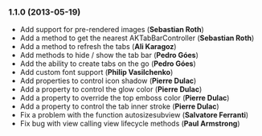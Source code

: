 ### 1.1.0 (2013-05-19)
- Add support for pre-rendered images (**Sebastian Roth**)
- Add a method to get the nearest AKTabBarController (**Sebastian Roth**)
- Add a method to refresh the tabs (**Ali Karagoz**)
- Add methods to hide / show the tab bar (**Pedro Góes**)
- Add the ability to create tabs on the go (**Pedro Góes**)
- Add custom font support (**Philip Vasilchenko**)
- Add properties to control icon shadow (**Pierre Dulac**)
- Add a property to control the glow color (**Pierre Dulac**)
- Add a property to override the top emboss color (**Pierre Dulac**)
- Add a property to control the tab inner stroke (**Pierre Dulac**)
- Fix a problem with the function autosizesubview (**Salvatore Ferranti**)
- Fix bug with view calling view lifecycle methods (**Paul Armstrong**)
